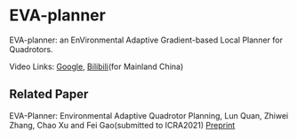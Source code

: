 EVA-planner
=
EVA-planner: an EnVironmental Adaptive Gradient-based Local Planner for Quadrotors.

Video Links: [Google](https://www.youtube.com/watch?v=prYOS6DQCa0&t=12s), [Bilibili](https://www.bilibili.com/video/BV1Zz4y1C7rt)(for Mainland China)

Related Paper
----
EVA-Planner: Environmental Adaptive Quadrotor Planning, Lun Quan, Zhiwei Zhang, Chao Xu and Fei Gao(submitted to ICRA2021)
[Preprint]()
